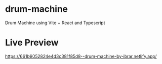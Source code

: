 # drum-machine
 Drum Machine using Vite + React and Typescript
# Live Preview
https://661b9052824e4d3c381f85d8--drum-machine-by-ibrar.netlify.app/
